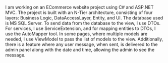 I am working on an ECommerce website project using C# and ASP.NET MVC. The project is built with an N-Tier architecture, consisting of four layers: Business Logic, DataAccessLayer, Entity, and UI. The database used is MS SQL Server. To send data from the database to the view, I use DTOs. For services, I use ServiceExtension, and for mapping entities to DTOs, I use the AutoMapper tool. In some pages, where multiple models are needed, I use ViewModel to pass the list of models to the view. Additionally, there is a feature where any user message, when sent, is delivered to the admin panel along with the date and time, allowing the admin to see the message.
